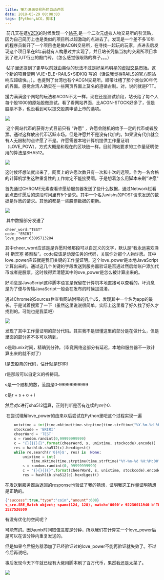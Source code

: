 ```yaml
---
title: 援力满满交易所的自动许愿
date: 2018-05-29 00:08:03
tags: [Python,ACG，脚本]
---
```


​	前几天在逛[V2EX](https://www.v2ex.com)的时候发现一个[帖子](https://www.v2ex.com/t/457999),是一个二次元虚拟人物交易所的引流贴，因为自己简历上也是类似的项目所以超激动的点进去了。发现是一个差不多10年的程序员新开了一个项目也是做ACGN交易所，在寻找一起玩的玩家。点进去后发现这个项目早在8年前就有人构思过并实现了，并且站长凭借当初的交易所项目拿到了进入IT行业的敲门砖。（怎么感觉很眼熟的样子。。。）

​	帖子里还提到了更早以前就由类似的玩法不过是好莱坞明星的[虚拟交易市场](https://www.hsx.com/)。这个新的项目使用 VUE+ELE+RAILS+SIDKIQ 写的（话说我觉得RAILS的官方网站响应超级快。。）。也提到了台湾也有个ACGN交易所。顺带吐槽了那个类似90年代的界面。感觉台湾人确实在一些网页界面上莫名的遵循古制。对，说的就是PTT。

​	援力满满这个网站的玩法和ACGN不太一样，现在还是测试阶段，站长给了每个人每个股1000的原始股做测试。看了看网站界面，比ACGN-STOCK好多了，但是股票不多，也没看到可以提交股票申请上市的选项。

![](https://blog-malu.oss-cn-beijing.aliyuncs.com/index.png?x-oss-process=style/blog)

​	这个网站代币的获得方式目前只有 “许愿” ，许愿会随机的给予一定的代币或者股票。通过这样放出代币活跃市场。但是许愿并不是没有代价的。如果没有代价就会有人无限制的点许愿了不是。许愿需要本地计算机提供工作量证明（LOVE_POW），方式大概是和现在的区块链一样。目前网站要求的工作量证明使用的算法是SHA512。

![](https://blog-malu.oss-cn-beijing.aliyuncs.com/stock.png?x-oss-process=style/blog)

​	这时候坏想法就出来了，网页上的许愿次数只有一次和十次的选项。作为一名合格的计算机学生这种重复性的工作肯定不能接受啊。于是想着怎么用脚本来刷"许愿"

​	首先通过CHROME元素查看许愿给服务器发送了些什么数据，通过Network栏看到点击许愿后的这段时间里有5个请求。其中一个名为wishs的POST请求发送的数据是许愿的请求。其他的都是一些股票数据的更新。

![](https://blog-malu.oss-cn-beijing.aliyuncs.com/Network.png?x-oss-process=style/blog)

​	其中数据部分发送了

```
cheer_word:"TEST"
code: "ERIRI"
love_power:63895713284
```

​	其中cheer_word应该是是许愿时候那段可以自定义的文字，默认是“我永远喜欢泽村·斯宾塞·英梨梨”。code应该是动漫任务的代码，关联你对那个人物许愿。其中love_power应该就是我们关键的工作量证明。这个love_power是本地JavaScript计算出来的。通过这几个关键的字段发送到服务器验证是否通过然后给账户添加代币或者是股票。这时候得弄清楚其中的ove_power是怎么被计算出来的。

​	好消息是JavaScript这种脚本语言是保留在计算机本地直接可以查看的。坏消息是为了便与传输JavaScript一般会在发布的时候加混淆。

​	通过Chrome的Sources栏查看网站附带的几个JS，发现其中一个名为app的最长。于是试着搜索了一下（虽然这里说说很简单，实际上这里看了好久找了好久才找到的。可能也是我菜吧）

![](https://blog-malu.oss-cn-beijing.aliyuncs.com/Sources.png?x-oss-process=style/blog)

​	发现了其中工作量证明的部分代码。其实我不是很懂这里的部分是在做什么，但是里面的部分差不多可以猜到。

o是取unix时间，精确到分钟。（毕竟网络这部分有延迟，本地和服务器不一致计算出来的就不对了）

I是去股票的代码，估计就是ERIRI

r是那段可以自定义的祈祷词。

s是一个随机的数，范围是0-99999999999

c是r + s + o + i

然后对c进行sha512运算，正则判断是否有连续的四个0.

​	在尝试理解love_power的由来以后尝试在Python里吧这个过程实现一遍

```python
    unixtime = int(time.mktime(time.strptime(time.strftime("%Y-%m-%d %H:%M:00", time.localtime()), '%Y-%m-%d %H:%M:%S')))
    stockcode = 'ERIRI'
    cheerWord = 'TEST'
    s = random.randint(0,99999999999)
    c = "{}{}{}{}".format(cheerWord, s, unixtime, stockcode).encode()
    res = hashlib.sha512(c).hexdigest()
    while re.search(r'0{4}$', res) is  None:
        unixtime = int(
            time.mktime(time.strptime(time.strftime("%Y-%m-%d %H:%M:00", 		        time.localtime()), '%Y-%m-%d %H:%M:%S')))
        s = random.randint(0, 99999999999)
        c = "{}{}{}{}".format(cheerWord, s, unixtime, stockcode).encode()
        res = hashlib.sha512(c).hexdigest()
```

在发送到服务器后返回的response也验证了我的猜想，证明我这工作量证明猜想是正确的。

```json
{"success":true,"type":"coin","amount":608}
<_sre.SRE_Match object; span=(124, 128), match='0000'> 92230011940 b'TEST922300119401527526500ERIRI'
1527526500
```



有没有优化的空间呢？

可能有的。因为unix时间取值进度是分钟，所以我们在计算完一个love_power后是可以在该分钟内重复发送的。

但是如果今后服务器添加了已经验证过的love_power不能再验证就失效了。不过今后再说吧。



事后发现今天下午就已经有大佬用脚本刷了百万代币，果然我还是太菜了。

![](https://blog-malu.oss-cn-beijing.aliyuncs.com/%E6%AD%BB%E7%86%8A%E7%8C%AB.gif?x-oss-process=style/blog)

